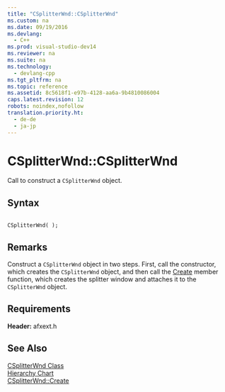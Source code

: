 ```yaml
---
title: "CSplitterWnd::CSplitterWnd"
ms.custom: na
ms.date: 09/19/2016
ms.devlang: 
  - C++
ms.prod: visual-studio-dev14
ms.reviewer: na
ms.suite: na
ms.technology: 
  - devlang-cpp
ms.tgt_pltfrm: na
ms.topic: reference
ms.assetid: 8c5618f1-e97b-4128-aa6a-9b4810086004
caps.latest.revision: 12
robots: noindex,nofollow
translation.priority.ht: 
  - de-de
  - ja-jp
---
```

# CSplitterWnd::CSplitterWnd
Call to construct a `CSplitterWnd` object.  
  
## Syntax  
  
```  
  
CSplitterWnd( );  
```  
  
## Remarks  
 Construct a `CSplitterWnd` object in two steps. First, call the constructor, which creates the `CSplitterWnd` object, and then call the [Create](../vs140/CSplitterWnd--Create.md) member function, which creates the splitter window and attaches it to the `CSplitterWnd` object.  
  
## Requirements  
 **Header:** afxext.h  
  
## See Also  
 [CSplitterWnd Class](../vs140/CSplitterWnd-Class.md)   
 [Hierarchy Chart](../vs140/Hierarchy-Chart.md)   
 [CSplitterWnd::Create](../vs140/CSplitterWnd--Create.md)
